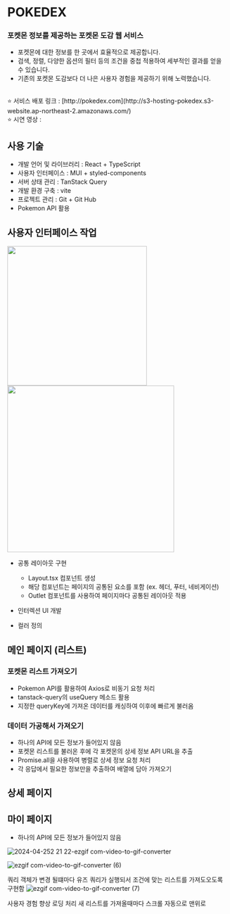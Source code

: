 # POKEDEX
### 포켓몬 정보를 제공하는 포켓몬 도감 웹 서비스
* 포켓몬에 대한 정보를 한 곳에서 효율적으로 제공합니다.
* 검색, 정렬, 다양한 옵션의 필터 등의 조건을 중첩 적용하여 세부적인 결과를 얻을 수 있습니다.
* 기존의 포켓몬 도감보다 더 나은 사용자 경험을 제공하기 위해 노력했습니다.
<br/>
⭐️ 서비스 배포 링크 : [http://pokedex.com](http://s3-hosting-pokedex.s3-website.ap-northeast-2.amazonaws.com/)
<br/>
⭐️ 시연 영상 : 

## 사용 기술
* 개발 언어 및 라이브러리 : React + TypeScript
* 사용자 인터페이스 : MUI + styled-components
* 서버 상태 관리 : TanStack Query
* 개발 환경 구축 : vite
* 프로젝트 관리 : Git + Git Hub
* Pokemon API 활용

## 사용자 인터페이스 작업
<img src="https://github.com/KIMYOUNGWOON/PokemonBook/assets/126956430/728ba930-6c3a-421b-a9eb-5b8ed848276b" width="317"/> <img src="https://github.com/KIMYOUNGWOON/PokemonBook/assets/126956430/b682974b-0cda-4c6d-bea1-856a217529da" width="379"/>

* 공통 레이아웃 구현
  * Layout.tsx 컴포넌트 생성
  * 해당 컴포넌트는 페이지의 공통된 요소를 포함 (ex. 헤더, 푸터, 네비게이션)
  * Outlet 컴포넌트를 사용하여 페이지마다 공통된 레이아웃 적용
    
* 인터렉션 UI 개발
* 컬러 정의


## 메인 페이지 (리스트)

### 포켓몬 리스트 가져오기
* Pokemon API를 활용하여 Axios로 비동기 요청 처리
* tanstack-query의 useQuery 메소드 활용
* 지정한 queryKey에 가져온 데이터를 캐싱하여 이후에 빠르게 불러옴

### 데이터 가공해서 가져오기
* 하나의 API에 모든 정보가 들어있지 않음
* 포켓몬 리스트를 불러온 후에 각 포켓몬의 상세 정보 API URL을 추출
* Promise.all을 사용하여 병렬로 상세 정보 요청 처리
* 각 응답에서 필요한 정보만을 추출하여 배열에 담아 가져오기


## 상세 페이지


## 마이 페이지
* 하나의 API에 모든 정보가 들어있지 않음


![2024-04-252 21 22-ezgif com-video-to-gif-converter](https://github.com/KIMYOUNGWOON/PokemonBook/assets/126956430/18ea3c4f-20f7-470b-ac65-48e268d080c1)

![ezgif com-video-to-gif-converter (6)](https://github.com/KIMYOUNGWOON/PokemonBook/assets/126956430/989e75ee-9d5d-482e-9623-7a81dcacbdd0)

쿼리 객체가 변경 될떄마다 유즈 쿼리가 실행되서 조건에 맞는 리스트를 가져도오도록 구현함
![ezgif com-video-to-gif-converter (7)](https://github.com/KIMYOUNGWOON/PokemonBook/assets/126956430/58bcdd38-edff-4cdb-a08b-244efbb5d16b)


사용자 경험 향상
로딩 처리
새 리스트를 가져올때마다 스크롤 자동으로 맨위로


